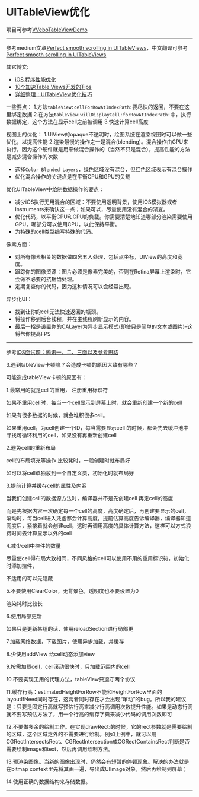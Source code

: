 # UITableView优化

项目可参考[VVeboTableViewDemo](https://github.com/johnil/VVeboTableViewDemo)

----

参考medium文章[Perfect smooth scrolling in UITableViews](https://medium.com/ios-os-x-development/perfect-smooth-scrolling-in-uitableviews-fd609d5275a5)，中文翻译可参考[Perfect smooth scrolling in UITableViews](https://southpeak.github.io/2015/12/20/perfect-smooth-scrolling-in-uitableviews/)

其它博文:

+ [iOS 程序性能优化](http://www.samirchen.com/ios-performance-optimization/)
+ [10个加速Table Views开发的Tips](http://www.cocoachina.com/ios/20150729/12795.html)
+ [详细整理：UITableView优化技巧](http://www.cocoachina.com/ios/20150602/11968.html)


一些要点：
1.方法`tableView:cellForRowAtIndexPath:`要尽快的返回，不要在这里绑定数据
2.在方法`tableView:willDisplayCell:forRowAtIndexPath:`中，执行数据绑定，这个方法在显示cell之前被调用
3.快速计算cell高度

视图上的优化：
1.UIView的opaque不透明时，绘图系统在渲染视图时可以做一些优化，以提高性能
2.渲染最慢的操作之一是混合(blending)。混合操作由GPU来执行，因为这个硬件就是用来做混合操作的（当然不只是混合），提高性能的方法是减少混合操作的次数

+ 选择`Color Blended Layers`，绿色区域没有混合，但红色区域表示有混合操作
+ 优化混合操作的关键点是在平衡CPU和GPU的负载

优化UITableView中绘制数据操作的要点：

+ 减少iOS执行无用混合的区域：不要使用透明背景，使用iOS模拟器或者Instruments来确认这一点；如果可以，尽量使用没有混合的渐变。
+ 优化代码，以平衡CPU和GPU的负载。你需要清楚地知道哪部分渲染需要使用GPU，哪部分可以使用CPU，以此保持平衡。
+ 为特殊的cell类型编写特殊的代码。

像素方面：

+ 对所有像素相关的数据做四舍五入处理，包括点坐标，UIView的高度和宽度。
+ 跟踪你的图像资源：图片必须是像素完美的，否则在Retina屏幕上渲染时，它会做不必要的抗锯齿处理。
+ 定期复查你的代码，因为这种情况可以会经常出现。

异步化UI：

+ 找到让你的cell无法快速返回的瓶颈。
+ 将操作移到后台线程，并在主线程刷新显示的内容。
+ 最后一招是设置你的CALayer为异步显示模式(即使只是简单的文本或图片)–这将帮你提高FPS

----

参考[iOS面试题：腾讯一、二、三面以及参考思路](http://www.cocoachina.com/ios/20171127/21331.html)

3.遇到tableView卡顿嘛？会造成卡顿的原因大致有哪些？

可能造成tableView卡顿的原因有：

1.最常用的就是cell的重用， 注册重用标识符

如果不重用cell时，每当一个cell显示到屏幕上时，就会重新创建一个新的cell

如果有很多数据的时候，就会堆积很多cell。

如果重用cell，为cell创建一个ID，每当需要显示cell 的时候，都会先去缓冲池中寻找可循环利用的cell，如果没有再重新创建cell

2.避免cell的重新布局

cell的布局填充等操作 比较耗时，一般创建时就布局好

如可以将cell单独放到一个自定义类，初始化时就布局好

3.提前计算并缓存cell的属性及内容

当我们创建cell的数据源方法时，编译器并不是先创建cell 再定cell的高度

而是先根据内容一次确定每一个cell的高度，高度确定后，再创建要显示的cell，滚动时，每当cell进入凭虚都会计算高度，提前估算高度告诉编译器，编译器知道高度后，紧接着就会创建cell，这时再调用高度的具体计算方法，这样可以方式浪费时间去计算显示以外的cell

4.减少cell中控件的数量

尽量使cell得布局大致相同，不同风格的cell可以使用不用的重用标识符，初始化时添加控件，

不适用的可以先隐藏

5.不要使用ClearColor，无背景色，透明度也不要设置为0

渲染耗时比较长

6.使用局部更新

如果只是更新某组的话，使用reloadSection进行局部更

7.加载网络数据，下载图片，使用异步加载，并缓存

8.少使用addView 给cell动态添加view

9.按需加载cell，cell滚动很快时，只加载范围内的cell

10.不要实现无用的代理方法，tableView只遵守两个协议

11.缓存行高：estimatedHeightForRow不能和HeightForRow里面的layoutIfNeed同时存在，这两者同时存在才会出现“窜动”的bug。所以我的建议是：只要是固定行高就写预估行高来减少行高调用次数提升性能。如果是动态行高就不要写预估方法了，用一个行高的缓存字典来减少代码的调用次数即可

12.不要做多余的绘制工作。在实现drawRect:的时候，它的rect参数就是需要绘制的区域，这个区域之外的不需要进行绘制。例如上例中，就可以用CGRectIntersectsRect、CGRectIntersection或CGRectContainsRect判断是否需要绘制image和text，然后再调用绘制方法。

13.预渲染图像。当新的图像出现时，仍然会有短暂的停顿现象。解决的办法就是在bitmap context里先将其画一遍，导出成UIImage对象，然后再绘制到屏幕；

14.使用正确的数据结构来存储数据。

---










